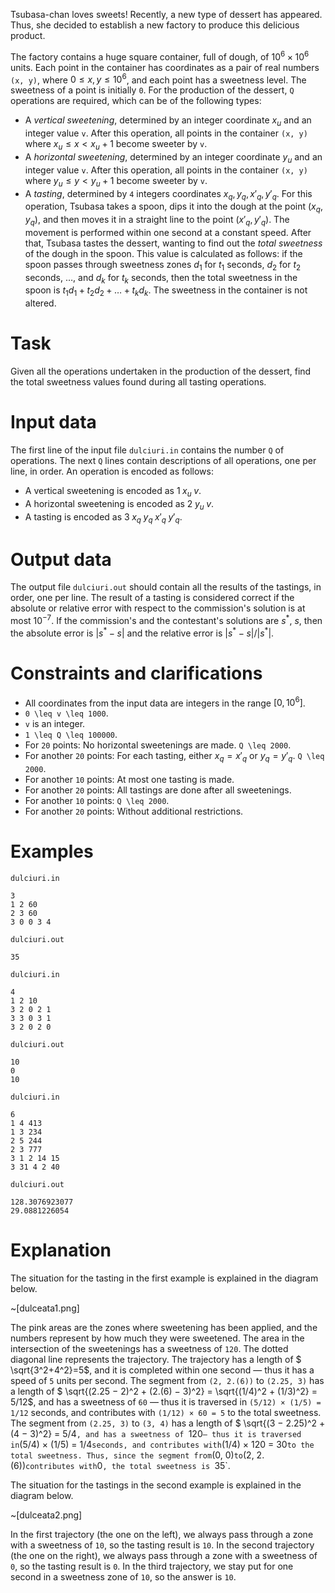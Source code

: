 
Tsubasa-chan loves sweets! Recently, a new type of dessert has appeared. Thus, she decided to establish a new factory to produce this delicious product.

The factory contains a huge square container, full of dough, of $10^6 \times 10^6$ units. Each point in the container has coordinates as a pair of real numbers `(x, y)`, where $0 \leq x, y \leq 10^6$, and each point has a sweetness level. The sweetness of a point is initially `0`. For the production of the dessert, `Q` operations are required, which can be of the following types:
* A *vertical sweetening*, determined by an integer coordinate $x_u$ and an integer value `v`. After this operation, all points in the container `(x, y)` where $x_u \leq x < x_u + 1$ become sweeter by `v`.
* A *horizontal sweetening*, determined by an integer coordinate $y_u$ and an integer value `v`. After this operation, all points in the container `(x, y)` where $y_u \leq y < y_u + 1$ become sweeter by `v`.
* A *tasting*, determined by `4` integers coordinates $x_q, y_q, x'_q, y'_q$. For this operation, Tsubasa takes a spoon, dips it into the dough at the point $(x_q, y_q)$, and then moves it in a straight line to the point $(x'_q, y'_q)$. The movement is performed within one second at a constant speed. After that, Tsubasa tastes the dessert, wanting to find out the *total sweetness* of the dough in the spoon. This value is calculated as follows: if the spoon passes through sweetness zones $d_1$ for $t_1$ seconds, $d_2$ for $t_2$ seconds, $\ldots$, and $d_k$ for $t_k$ seconds, then the total sweetness in the spoon is $t_1d_1 + t_2d_2 + \ldots + t_kd_k$. The sweetness in the container is not altered.

# Task
Given all the operations undertaken in the production of the dessert, find the total sweetness values found during all tasting operations.

# Input data
The first line of the input file `dulciuri.in` contains the number `Q` of operations.
The next `Q` lines contain descriptions of all operations, one per line, in order. An operation is encoded as follows:
* A vertical sweetening is encoded as $1 \; x_u \; v$.
* A horizontal sweetening is encoded as $2 \; y_u \; v$.
* A tasting is encoded as $3 \; x_q \; y_q \; x'_q \; y'_q$.

# Output data
The output file `dulciuri.out` should contain all the results of the tastings, in order, one per line. The result of a tasting is considered correct if the absolute or relative error with respect to the commission's solution is at most $10^{-7}$. If the commission's and the contestant's solutions are $s^\ast$, $s$, then the absolute error is $|s^\ast − s|$ and the relative error is $|s^\ast − s|/|s^\ast|$.

# Constraints and clarifications
* All coordinates from the input data are integers in the range $[0, 10^6]$.
* `0 \leq v \leq 1000`.
* `v` is an integer.
* `1 \leq Q \leq 100000`.
* For `20` points: No horizontal sweetenings are made. `Q \leq 2000`.
* For another `20` points: For each tasting, either $x_q = x'_q$ or $y_q = y'_q$. `Q \leq 2000`.
* For another `10` points: At most one tasting is made.
* For another `20` points: All tastings are done after all sweetenings.
* For another `10` points: `Q \leq 2000`.
* For another `20` points: Without additional restrictions.

# Examples

`dulciuri.in` 

```
3
1 2 60
2 3 60
3 0 0 3 4
```

`dulciuri.out`

```
35
```

`dulciuri.in` 

```
4
1 2 10
3 2 0 2 1
3 3 0 3 1
3 2 0 2 0
```

`dulciuri.out`

```
10
0
10
```

`dulciuri.in` 

```
6
1 4 413
1 3 234
2 5 244
2 3 777
3 1 2 14 15
3 31 4 2 40
```

`dulciuri.out`

```
128.3076923077
29.0881226054
```

# Explanation

The situation for the tasting in the first example is explained in the diagram below.

~[dulceata1.png]

The pink areas are the zones where sweetening has been applied, and the numbers represent by how much they were sweetened. The area in the intersection of the sweetenings has a sweetness of `120`. The dotted diagonal line represents the trajectory.
The trajectory has a length of $ \sqrt{3^2+4^2}=5$, and it is completed within one second — thus it has a speed of `5` units per second. The segment from `(2, 2.(6))` to `(2.25, 3)` has a length of $ \sqrt{(2.25 − 2)^2 + (2.(6) − 3)^2} = \sqrt{(1/4)^2 + (1/3)^2} = 5/12$, and has a sweetness of `60` — thus it is traversed in `(5/12) × (1/5) = 1/12` seconds, and contributes with `(1/12) × 60 = 5` to the total sweetness. The segment from `(2.25, 3)` to `(3, 4)` has a length of $ \sqrt{(3 − 2.25)^2 + (4 − 3)^2} = 5/4`, and has a sweetness of `120` — thus it is traversed in `(5/4) × (1/5) = 1/4` seconds, and contributes with `(1/4) × 120 = 30` to the total sweetness. Thus, since the segment from `(0, 0)` to `(2, 2.(6))` contributes with `0`, the total sweetness is `35`.

The situation for the tastings in the second example is explained in the diagram below.

~[dulceata2.png]

In the first trajectory (the one on the left), we always pass through a zone with a sweetness of `10`, so the tasting result is `10`. In the second trajectory (the one on the right), we always pass through a zone with a sweetness of `0`, so the tasting result is `0`. In the third trajectory, we stay put for one second in a sweetness zone of `10`, so the answer is `10`.
